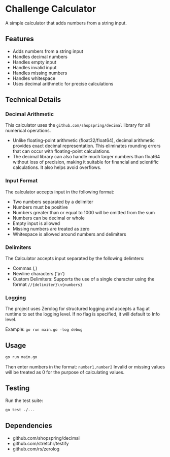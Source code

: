 # Challenge Calculator

A simple calculator that adds numbers from a string input.

## Features

- Adds numbers from a string input
- Handles decimal numbers
- Handles empty input
- Handles invalid input
- Handles missing numbers
- Handles whitespace
- Uses decimal arithmetic for precise calculations

## Technical Details

### Decimal Arithmetic

This calculator uses the `github.com/shopspring/decimal` library for all numerical operations.
- Unlike floating-point arithmetic (float32/float64), decimal arithmetic provides exact decimal representation. This eliminates rounding errors that can occur with floating-point calculations.
- The decimal library can also handle much larger numbers than float64 without loss of precision, making it suitable for financial and scientific calculations. It also helps avoid overflows.

### Input Format

The calculator accepts input in the following format:
- Two numbers separated by a delimiter
- Numbers must be positive
- Numbers greater than or equal to 1000 will be omitted from the sum
- Numbers can be decimal or whole
- Empty input is allowed
- Missing numbers are treated as zero
- Whitespace is allowed around numbers and delimiters

### Delimiters
The Calculator accepts input separated by the following delimters:
- Commas (,)
- Newline characters ('\n')
- Custom Delimiters: Supports the use of a single character using the format `//{delimiter}\n{numbers}`

### Logging

The project uses Zerolog for structured logging and accepts a flag at runtime to set the logging level. If no flag is specified, it will default to Info level.

Example:
`go run main.go -log debug`

## Usage

```bash
go run main.go
```

Then enter numbers in the format: `number1,number2`
Invalid or missing values will be treated as 0 for the purpose of calculating values.

## Testing

Run the test suite:
```bash
go test ./...
```

## Dependencies

- github.com/shopspring/decimal
- github.com/stretchr/testify
- github.com/rs/zerolog
